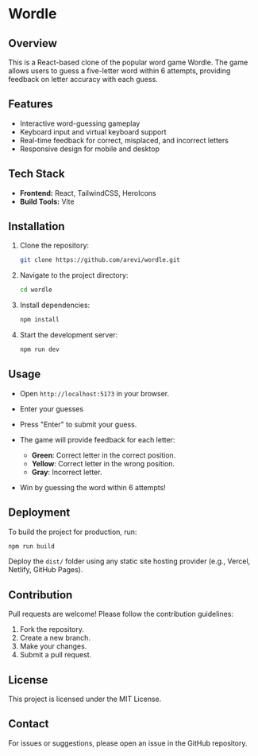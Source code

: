 # Wordle

## Overview

This is a React-based clone of the popular word game Wordle. The game allows users to guess a five-letter word within 6 attempts, providing feedback on letter accuracy with each guess.

## Features

- Interactive word-guessing gameplay
- Keyboard input and virtual keyboard support
- Real-time feedback for correct, misplaced, and incorrect letters
- Responsive design for mobile and desktop

## Tech Stack

- **Frontend:** React, TailwindCSS, HeroIcons
- **Build Tools:** Vite

## Installation

1. Clone the repository:

   ```bash
   git clone https://github.com/arevi/wordle.git
   ```

2. Navigate to the project directory:

   ```bash
   cd wordle
   ```

3. Install dependencies:

   ```bash
   npm install
   ```

4. Start the development server:

   ```bash
   npm run dev
   ```

## Usage

- Open `http://localhost:5173` in your browser.
- Enter your guesses
- Press "Enter" to submit your guess.
- The game will provide feedback for each letter:

  - **Green**: Correct letter in the correct position.
  - **Yellow**: Correct letter in the wrong position.
  - **Gray**: Incorrect letter.

- Win by guessing the word within 6 attempts!

## Deployment

To build the project for production, run:

```bash
npm run build
```

Deploy the `dist/` folder using any static site hosting provider (e.g., Vercel, Netlify, GitHub Pages).

## Contribution

Pull requests are welcome! Please follow the contribution guidelines:

1. Fork the repository.
2. Create a new branch.
3. Make your changes.
4. Submit a pull request.

## License

This project is licensed under the MIT License.

## Contact

For issues or suggestions, please open an issue in the GitHub repository.

